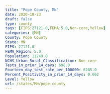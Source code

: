 ```yaml
---
title: "Pope County, MN"
date: 2020-10-23
draft: false
type: county
tags: [FIPS:27121.0,FEMA:5.0,Non-core,Yellow]
categories: [MN]
County: Pope County
State: MN
FIPS: 27121.0
FEMA_Region: 5.0
Population: 11249.0
NCHS_Urban_Rural_Classification: Non-core
Tests_in_prior_14_days: 698.0
Fourteen_day_test_rate_per_100000: 6205.0
Percent_Positivity_in_prior_14_days: 0.062
Level: Yellow
url: /states/MN/pope-county
---
```



